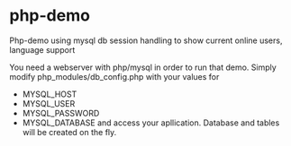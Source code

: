 # php-demo
Php-demo using mysql db session handling to show current online users, language support

You need a webserver with php/mysql in order to run that demo.
Simply modify php_modules/db_config.php with your values for
- MYSQL_HOST
- MYSQL_USER
- MYSQL_PASSWORD
- MYSQL_DATABASE
and access your apllication.
Database and tables will be created on the fly.


